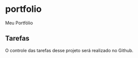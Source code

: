 # portfolio
Meu Portfólio

## Tarefas
O controle das tarefas desse projeto será realizado no Github.
